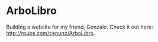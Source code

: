 # ArboLibro

Building a website for my friend, Gonzalo. Check it out here: http://rpubs.com/cenuno/ArboLibro. 
